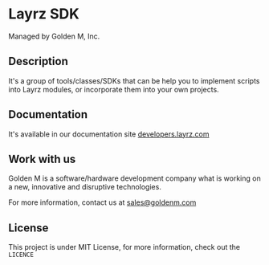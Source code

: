 # Layrz SDK

Managed by Golden M, Inc.

## Description
It's a group of tools/classes/SDKs that can be help you to implement scripts into Layrz modules, or
incorporate them into your own projects.

## Documentation
It's available in our documentation site [developers.layrz.com](https://developers.layrz.com/Kits/Sdk)

## Work with us
Golden M is a software/hardware development company what is working on
a new, innovative and disruptive technologies.

For more information, contact us at [sales@goldenm.com](mailto:sales@goldenm.com)

## License
This project is under MIT License, for more information, check out the `LICENCE`
